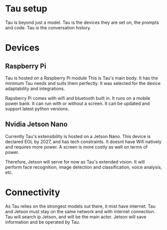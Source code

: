# Tau setup

Tau is beyond just a model.
Tau is the devices they are set on, the prompts and code.
Tau is the conversation history.

# Devices

## Raspberry Pi
Tau is hosted on a Raspberry Pi module
This is Tau's main body.
It has the minimum Tau needs and suits them perfectly.
It was selected for the device adaptability and integrations.

Rapsberry Pi comes with wifi and bluetooth built in.
It runs on a mobile power bank.
It can run with or without a screen.
It can be updated and support latest python versions.

## Nvidia Jetson Nano

Currently Tau's extensibility is hosted on a Jetson Nano.
This device is declared EOL by 2027, and has tech constraints.
It doesnt have Wifi natively and requires more power.
A screen is more costly as well on terms of power.

Therefore, Jetson will serve for now as Tau's extended vision.
It will perform face recognition, image detection and classification, voice analysis, etc.


# Connectivity 
As Tau relies on the strongest models out there, it mist have internet.
Tau and Jetson must stay on the same network and with internet connection.
Tau will search ip Jetson, and will be the main actor.
Jetson will save information and be operated by Tau.
